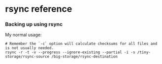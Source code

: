# rsync reference 

### Backing up using rsync

My normal usage: 
```shell
# Remember the `-c` option will calculate checksums for all files and is not usually needed.
rsync -r -t -v --progress --ignore-existing --partial -i -s /tiny-storage/rsync-source /big-storage/rsync-destination
```
<!-- Remember ```` needs to be at the end of shell segments 
and real scripts should always end with a new line -->

